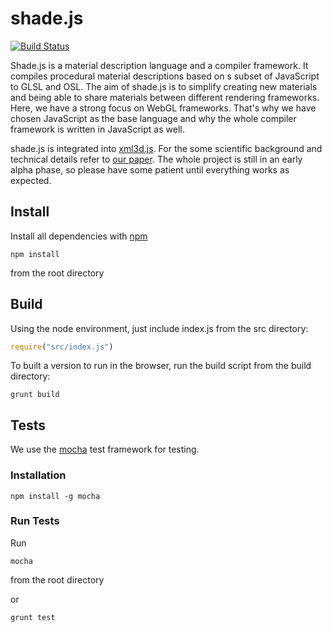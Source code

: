 # shade.js

[![Build Status](https://travis-ci.org/xml3d/shade.js.svg?branch=develop)](https://travis-ci.org/xml3d/shade.js)

Shade.js is a material description language and a compiler framework.
It compiles procedural material descriptions based on s subset of JavaScript to GLSL and OSL.
The aim of shade.js is to simplify creating new materials and being able to share materials between different rendering
frameworks.
Here, we have a strong focus on WebGL frameworks.
That's why we have chosen JavaScript as the base language and why the whole compiler framework is written in JavaScript
as well.

shade.js is integrated into [xml3d.js](https://github.com/xml3d/xml3d.js).
For the some scientific background and technical details refer to [our paper](http://xml3d.org/xml3d/papers/shade.js/).
The whole project is still in an early alpha phase, so please have some patient until everything works as expected.


## Install

Install all dependencies with [npm](http://npmjs.org)

```
npm install
```

from the root directory

## Build

Using the node environment, just include index.js from the src directory:

```javascript
require("src/index.js")
```

To built a version to run in the browser, run the build script from the build directory:

```
grunt build
```


## Tests

We use the [mocha](http://visionmedia.github.io/mocha/) test framework for testing.

### Installation
```
npm install -g mocha
```

### Run Tests

Run

```
mocha
```

from the root directory

or

```
grunt test
```
